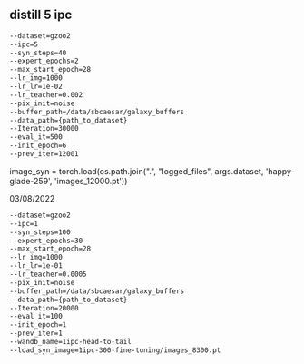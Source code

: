 
## distill 5 ipc 

```cmd
--dataset=gzoo2
--ipc=5
--syn_steps=40
--expert_epochs=2
--max_start_epoch=28
--lr_img=1000
--lr_lr=1e-02
--lr_teacher=0.002
--pix_init=noise
--buffer_path=/data/sbcaesar/galaxy_buffers
--data_path={path_to_dataset}
--Iteration=30000
--eval_it=500
--init_epoch=6
--prev_iter=12001
```
image_syn = torch.load(os.path.join(".", "logged_files", args.dataset, 'happy-glade-259', 'images_12000.pt'))

03/08/2022
```cmd
--dataset=gzoo2
--ipc=1
--syn_steps=100
--expert_epochs=30
--max_start_epoch=28
--lr_img=1000
--lr_lr=1e-01
--lr_teacher=0.0005
--pix_init=noise
--buffer_path=/data/sbcaesar/galaxy_buffers
--data_path={path_to_dataset}
--Iteration=20000
--eval_it=100
--init_epoch=1
--prev_iter=1
--wandb_name=1ipc-head-to-tail
--load_syn_image=1ipc-300-fine-tuning/images_8300.pt
```